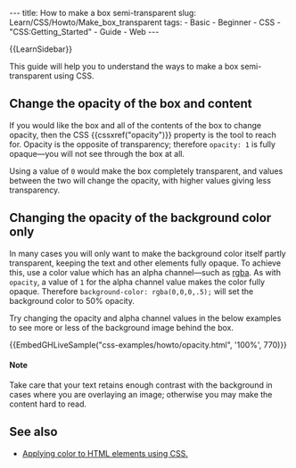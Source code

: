 --- title: How to make a box semi-transparent slug: Learn/CSS/Howto/Make\_box\_transparent tags: - Basic - Beginner - CSS - "CSS:Getting\_Started" - Guide - Web ---

{{LearnSidebar}}

This guide will help you to understand the ways to make a box semi-transparent using CSS.

Change the opacity of the box and content
-----------------------------------------

If you would like the box and all of the contents of the box to change opacity, then the CSS {{cssxref("opacity")}} property is the tool to reach for. Opacity is the opposite of transparency; therefore `opacity: 1` is fully opaque—you will not see through the box at all.

Using a value of `0` would make the box completely transparent, and values between the two will change the opacity, with higher values giving less transparency.

Changing the opacity of the background color only
-------------------------------------------------

In many cases you will only want to make the background color itself partly transparent, keeping the text and other elements fully opaque. To achieve this, use a color value which has an alpha channel—such as [rgba](/en-US/docs/Web/CSS/color_value#rgb_colors). As with `opacity`, a value of `1` for the alpha channel value makes the color fully opaque. Therefore `background-color: rgba(0,0,0,.5);` will set the background color to 50% opacity.

Try changing the opacity and alpha channel values in the below examples to see more or less of the background image behind the box.

{{EmbedGHLiveSample("css-examples/howto/opacity.html", '100%', 770)}}

#### Note

Take care that your text retains enough contrast with the background in cases where you are overlaying an image; otherwise you may make the content hard to read.

See also
--------

-   [Applying color to HTML elements using CSS.](/en-US/docs/Web/HTML/Applying_color)
